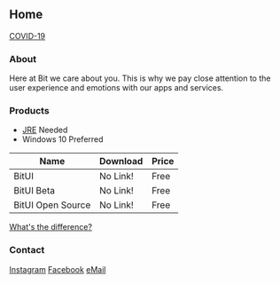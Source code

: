 ## Home

[COVID-19](https://bitsoftwareco.github.io/COVID-19)

### About
Here at Bit we care about you. This is why we pay close attention to the user experience and emotions with our apps and services.

### Products
* [JRE](https://java.com/en/) Needed
* Windows 10 Preferred

|Name             |Download|Price|
|-----------------|--------|-----|
|BitUI            |No Link!|Free |
|BitUI Beta       |No Link!|Free |
|BitUI Open Source|No Link!|Free |


[What's the difference?](https://bitsoftwareco.github.io/Products)

### Contact
[Instagram](https://www.instagram.com/bit.software/?hl=en)
[Facebook](https://www.facebook.com/Bitoe-101834711703481/)
[eMail](mailto:JaredGHolderRallo@gmail.com?subject=%5BSUBJECT%5D&body=Dear%20Jared%20G%20Holder-Rallo%2C%0D%0AI'm%20contacting%20you%20about%20%5BREASON%20FOR%20CONTACT%5D.%20%5BYOUR%20MESSAGE%5D%0D%0A%0D%0A-%5BYOUR%20FIRST%20NAME%5D)
